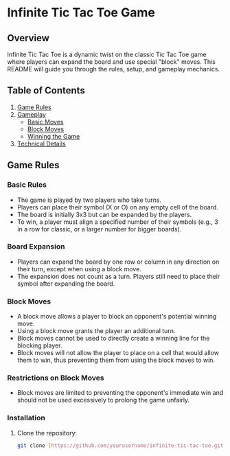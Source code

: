 # Infinite Tic Tac Toe Game

## Overview

Infinite Tic Tac Toe is a dynamic twist on the classic Tic Tac Toe game where players can expand the board and use special "block" moves. This README will guide you through the rules, setup, and gameplay mechanics.

## Table of Contents

1. [Game Rules](#game-rules)
2. [Gameplay](#gameplay)
   - [Basic Moves](#basic-moves)
   - [Block Moves](#block-moves)
   - [Winning the Game](#winning-the-game)
3. [Technical Details](#technical-details)

## Game Rules

### Basic Rules

- The game is played by two players who take turns.
- Players can place their symbol (X or O) on any empty cell of the board.
- The board is initially 3x3 but can be expanded by the players.
- To win, a player must align a specified number of their symbols (e.g., 3 in a row for classic, or a larger number for bigger boards).

### Board Expansion

- Players can expand the board by one row or column in any direction on their turn, except when using a block move.
- The expansion does not count as a turn. Players still need to place their symbol after expanding the board.

### Block Moves

- A block move allows a player to block an opponent's potential winning move.
- Using a block move grants the player an additional turn.
- Block moves cannot be used to directly create a winning line for the blocking player.
- Block moves will not allow the player to place on a cell that would allow them to win, thus preventing them from using the block moves to win.

### Restrictions on Block Moves

- Block moves are limited to preventing the opponent's immediate win and should not be used excessively to prolong the game unfairly.

### Installation

1. Clone the repository:
   ```bash
   git clone [https://github.com/yourusername/infinite-tic-tac-toe.git](https://github.com/katanpink/inf-ticky-tacy)
